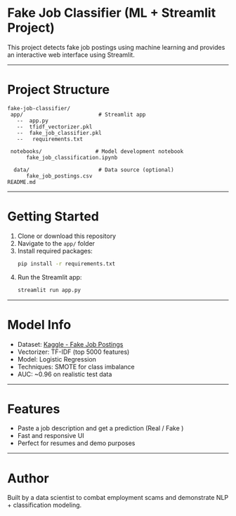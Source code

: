 # Fake Job Classifier (ML + Streamlit Project)

This project detects fake job postings using machine learning and provides an interactive web interface using Streamlit.

---

# Project Structure

```
fake-job-classifier/
 app/                        # Streamlit app
   --  app.py
   --  tfidf_vectorizer.pkl
   --  fake_job_classifier.pkl
   --   requirements.txt

 notebooks/                 # Model development notebook
      fake_job_classification.ipynb

  data/                      # Data source (optional)
      fake_job_postings.csv
README.md
```

---

# Getting Started

1. Clone or download this repository
2. Navigate to the `app/` folder
3. Install required packages:
   ```bash
   pip install -r requirements.txt
   ```
4. Run the Streamlit app:
   ```bash
   streamlit run app.py
   ```

---

# Model Info

- Dataset: [Kaggle - Fake Job Postings](https://www.kaggle.com/datasets/shivamb/real-or-fake-fake-jobposting-prediction)
- Vectorizer: TF-IDF (top 5000 features)
- Model: Logistic Regression
- Techniques: SMOTE for class imbalance
- AUC: ~0.96 on realistic test data

---

# Features

- Paste a job description and get a prediction (Real  / Fake )
- Fast and responsive UI
- Perfect for resumes and demo purposes

---

# Author

Built by a data scientist to combat employment scams and demonstrate NLP + classification modeling.